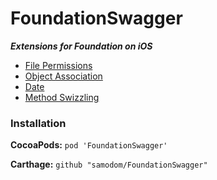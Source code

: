 FoundationSwagger
=================

***Extensions for Foundation on iOS***

 - [File Permissions](FilePermissions.md)
 - [Object Association](Docs/ObjectAssociation.md)
 - [Date](Docs/Date.md)
 - [Method Swizzling](Docs/MethodSwizzling.md)


### Installation

**CocoaPods:** `pod 'FoundationSwagger'`

**Carthage:** `github "samodom/FoundationSwagger"`


